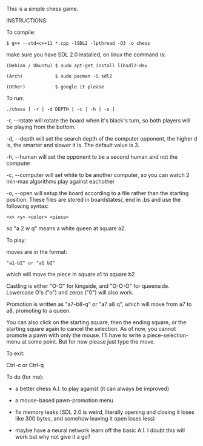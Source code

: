 This is a simple chess game.

INSTRUCTIONS:

To compile:

    $ g++ --std=c++11 *.cpp -lSDL2 -lpthread -O3 -o chess

  make sure you have SDL 2.0 installed, on linux the command is:

    (Debian / Ubuntu) $ sudo apt-get install libsdl2-dev

    (Arch)            $ sudo pacman -S sdl2

    (Other)           $ google it please


To run:

    ./chess [ -r | -d DEPTH | -c | -h | -o ]

  -r, --rotate will rotate the board when it's black's turn, so
  both players will be playing from the bottom.

  -d, --depth will set the search depth of the computer opponent,
  the higher d is, the smarter and slower it is.  The default value is 3.

  -h, --human will set the opponent to be a second human and not the computer

  -c, --computer will set white to be another computer, so you can watch 2 
  min-max algorithms play against eachother

  -o, --open will setup the board according to a file rather than the starting 
  position.  These files are stored in boardstates/, end in .bs and use the 
  following syntax:

    <x> <y> <color> <piece>

  so "a 2 w q" means a white queen at square a2.

To play:

  moves are in the format:
    
    "a1-b2" or "a1 b2"

  which will move the piece in square a1 to square b2

  Castling is either "O-O" for kingside, and "O-O-O" for queenside.
  Lowercase O's ("o") and zeros ("0") will also work.

  Promotion is written as "a7-b8-q" or "a7 a8 q", which will move from a7 to a8,
  promoting to a queen.

  You can also click on the starting square, then the ending square, or the
  starting square again to cancel the selection.  As of now, you cannot
  promote a pawn with only the mouse.  I'll have to write a piece-selection-menu
  at some point.  But for now please just type the move.

To exit:
  
  Ctrl-c or Ctrl-q
  
To do (for me):

- a better chess A.I. to play against (it can always be improved)

- a mouse-based pawn-promotion menu

- fix memory leaks (SDL 2.0 is weird, literally opening and closing it loses
  like 300 bytes, and somehow leaving it open loses less)

- maybe have a neural network learn off the basic A.I.  I doubt this will work
  but why not give it a go?
